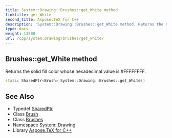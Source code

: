 ```yaml
---
title: System::Drawing::Brushes::get_White method
linktitle: get_White
second_title: Aspose.TeX for C++
description: 'System::Drawing::Brushes::get_White method. Returns the solid fill color whose hexadecimal value is #FFFFFFFF in C++.'
type: docs
weight: 13800
url: /cpp/system.drawing/brushes/get_white/
---
```

## Brushes::get_White method


Returns the solid fill color whose hexadecimal value is #FFFFFFFF.

```cpp
static SharedPtr<Brush> System::Drawing::Brushes::get_White()
```

## See Also

* Typedef [SharedPtr](../../../system/sharedptr/)
* Class [Brush](../../brush/)
* Class [Brushes](../)
* Namespace [System::Drawing](../../)
* Library [Aspose.TeX for C++](../../../)
